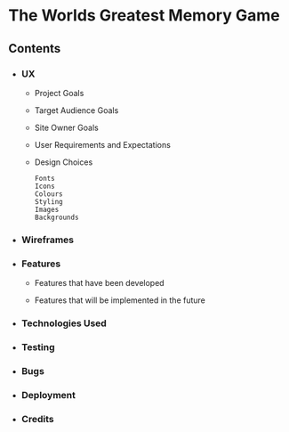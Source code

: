 # The Worlds Greatest Memory Game

## Contents

* ### UX
  * Project Goals
  * Target Audience Goals
  * Site Owner Goals
  * User Requirements and Expectations
  * Design Choices

        Fonts
        Icons
        Colours
        Styling
        Images
        Backgrounds

* ### Wireframes 
* ### Features 

   * Features that have been developed
   
   * Features that will be implemented in the future

* ### Technologies Used 
* ### Testing 
* ### Bugs 
* ### Deployment 
* ### Credits 